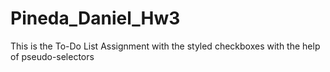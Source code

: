 # Pineda_Daniel_Hw3
This is the To-Do List Assignment with the styled checkboxes with the help of pseudo-selectors
